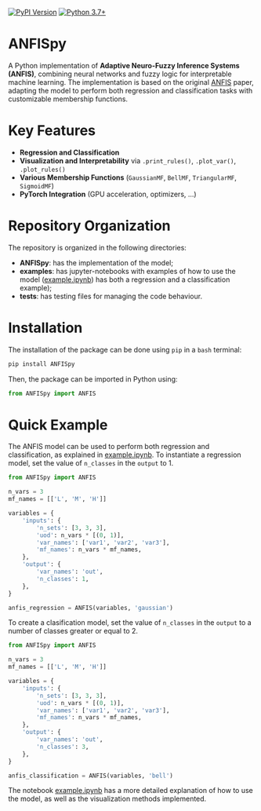 [![PyPI Version](https://img.shields.io/pypi/v/ANFISpy)](https://pypi.org/project/ANFISpy/)
[![Python 3.7+](https://img.shields.io/badge/python-3.7+-blue.svg)]()

# ANFISpy
A Python implementation of **Adaptive Neuro-Fuzzy Inference Systems (ANFIS)**, combining neural networks and fuzzy logic for interpretable machine learning. The implementation is based on the original [ANFIS](https://ieeexplore.ieee.org/abstract/document/256541?casa_token=bWStLllx3e8AAAAA:Z7Tj7kk-7lHlGSIEVJZfJVtRi_IVpig2ANbVv6qou4Ok32c7X7Yfh8SsvIUUBjALl3dfHRgFRJs3) paper, adapting the model to perform both regression and classification tasks with customizable membership functions.

# Key Features
- **Regression and Classification**  
- **Visualization and Interpretability** via `.print_rules()`, `.plot_var()`, `.plot_rules()`  
- **Various Membership Functions** (`GaussianMF`, `BellMF`, `TriangularMF`, `SigmoidMF`)  
- **PyTorch Integration** (GPU acceleration, optimizers, ...) 

# Repository Organization
The repository is organized in the following directories:
- **ANFISpy**: has the implementation of the model;
- **examples**: has jupyter-notebooks with examples of how to use the model ([example.ipynb](https://github.com/mZaiam/ANFISpy/blob/main/examples/example.ipynb)) has both a regression and a classification example);
- **tests**: has testing files for managing the code behaviour.

# Installation
The installation of the package can be done using `pip` in a `bash` terminal:

```bash
pip install ANFISpy
```
Then, the package can be imported in Python using:

```python
from ANFISpy import ANFIS
```

# Quick Example
The ANFIS model can be used to perform both regression and classification, as explained in [example.ipynb](https://github.com/mZaiam/ANFISpy/blob/main/examples/example.ipynb). To instantiate a regression model, set the value of `n_classes` in the `output` to 1.

```python
from ANFISpy import ANFIS

n_vars = 3
mf_names = [['L', 'M', 'H']]

variables = {
    'inputs': {
        'n_sets': [3, 3, 3],
        'uod': n_vars * [(0, 1)],
        'var_names': ['var1', 'var2', 'var3'],
        'mf_names': n_vars * mf_names,
    },
    'output': {
        'var_names': 'out',
        'n_classes': 1,
    },
}

anfis_regression = ANFIS(variables, 'gaussian')
```

To create a clasification model, set the value of `n_classes` in the `output` to a number of classes greater or equal to 2. 

```python
from ANFISpy import ANFIS

n_vars = 3
mf_names = [['L', 'M', 'H']]

variables = {
    'inputs': {
        'n_sets': [3, 3, 3],
        'uod': n_vars * [(0, 1)],
        'var_names': ['var1', 'var2', 'var3'],
        'mf_names': n_vars * mf_names,
    },
    'output': {
        'var_names': 'out',
        'n_classes': 3,
    },
}

anfis_classification = ANFIS(variables, 'bell')
```

The notebook [example.ipynb](https://github.com/mZaiam/ANFISpy/blob/main/examples/example.ipynb) has a more detailed explanation of how to use the model, as well as the visualization methods implemented.
